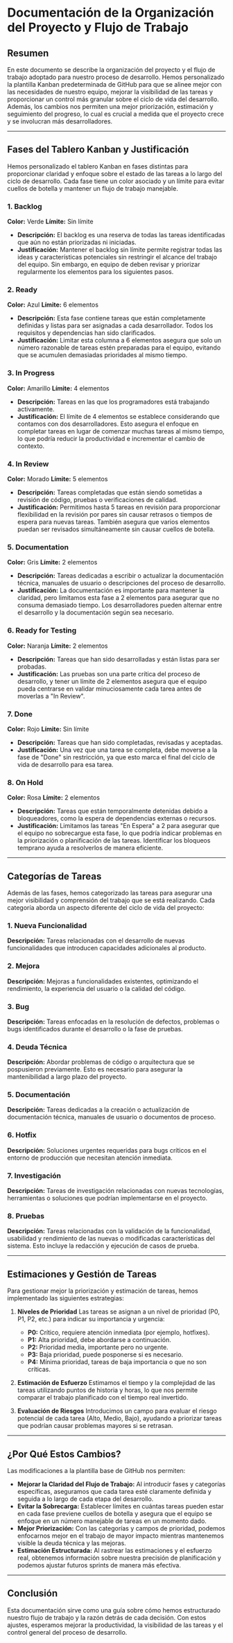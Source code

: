 # Documentación de la Organización del Proyecto y Flujo de Trabajo

## Resumen

En este documento se describe la organización del proyecto y el flujo de trabajo adoptado para nuestro proceso de desarrollo. Hemos personalizado la plantilla Kanban predeterminada de GitHub para que se alinee mejor con las necesidades de nuestro equipo, mejorar la visibilidad de las tareas y proporcionar un control más granular sobre el ciclo de vida del desarrollo. Además, los cambios nos permiten una mejor priorización, estimación y seguimiento del progreso, lo cual es crucial a medida que el proyecto crece y se involucran más desarrolladores.

---

## Fases del Tablero Kanban y Justificación

Hemos personalizado el tablero Kanban en fases distintas para proporcionar claridad y enfoque sobre el estado de las tareas a lo largo del ciclo de desarrollo. Cada fase tiene un color asociado y un límite para evitar cuellos de botella y mantener un flujo de trabajo manejable.

### 1. Backlog

**Color:** Verde
**Límite:** Sin límite

- **Descripción:** El backlog es una reserva de todas las tareas identificadas que aún no están priorizadas ni iniciadas.
- **Justificación:** Mantener el backlog sin límite permite registrar todas las ideas y características potenciales sin restringir el alcance del trabajo del equipo. Sin embargo, en equipo de deben revisar y priorizar regularmente los elementos para los siguientes pasos.

### 2. Ready

**Color:** Azul
**Límite:** 6 elementos

- **Descripción:** Esta fase contiene tareas que están completamente definidas y listas para ser asignadas a cada desarrollador. Todos los requisitos y dependencias han sido clarificados.
- **Justificación:** Limitar esta columna a 6 elementos asegura que solo un número razonable de tareas estén preparadas para el equipo, evitando que se acumulen demasiadas prioridades al mismo tiempo.

### 3. In Progress

**Color:** Amarillo
**Límite:** 4 elementos

- **Descripción:** Tareas en las que los programadores está trabajando activamente.
- **Justificación:** El límite de 4 elementos se establece considerando que contamos con dos desarrolladores. Esto asegura el enfoque en completar tareas en lugar de comenzar muchas tareas al mismo tiempo, lo que podría reducir la productividad e incrementar el cambio de contexto.

### 4. In Review

**Color:** Morado
**Límite:** 5 elementos

- **Descripción:** Tareas completadas que están siendo sometidas a revisión de código, pruebas o verificaciones de calidad.
- **Justificación:** Permitimos hasta 5 tareas en revisión para proporcionar flexibilidad en la revisión por pares sin causar retrasos o tiempos de espera para nuevas tareas. También asegura que varios elementos puedan ser revisados simultáneamente sin causar cuellos de botella.

### 5. Documentation

**Color:** Gris
**Límite:** 2 elementos

- **Descripción:** Tareas dedicadas a escribir o actualizar la documentación técnica, manuales de usuario o descripciones del proceso de desarrollo.
- **Justificación:** La documentación es importante para mantener la claridad, pero limitamos esta fase a 2 elementos para asegurar que no consuma demasiado tiempo. Los desarrolladores pueden alternar entre el desarrollo y la documentación según sea necesario.

### 6. Ready for Testing

**Color:** Naranja
**Límite:** 2 elementos

- **Descripción:** Tareas que han sido desarrolladas y están listas para ser probadas.
- **Justificación:** Las pruebas son una parte crítica del proceso de desarrollo, y tener un límite de 2 elementos asegura que el equipo pueda centrarse en validar minuciosamente cada tarea antes de moverlas a "In Review".

### 7. Done

**Color:** Rojo
**Límite:** Sin límite

- **Descripción:** Tareas que han sido completadas, revisadas y aceptadas.
- **Justificación:** Una vez que una tarea se completa, debe moverse a la fase de "Done" sin restricción, ya que esto marca el final del ciclo de vida de desarrollo para esa tarea.

### 8. On Hold

**Color:** Rosa
**Límite:** 2 elementos

- **Descripción:** Tareas que están temporalmente detenidas debido a bloqueadores, como la espera de dependencias externas o recursos.
- **Justificación:** Limitamos las tareas "En Espera" a 2 para asegurar que el equipo no sobrecargue esta fase, lo que podría indicar problemas en la priorización o planificación de las tareas. Identificar los bloqueos temprano ayuda a resolverlos de manera eficiente.

---

## Categorías de Tareas

Además de las fases, hemos categorizado las tareas para asegurar una mejor visibilidad y comprensión del trabajo que se está realizando. Cada categoría aborda un aspecto diferente del ciclo de vida del proyecto:

### 1. Nueva Funcionalidad

**Descripción:** Tareas relacionadas con el desarrollo de nuevas funcionalidades que introducen capacidades adicionales al producto.

### 2. Mejora

**Descripción:** Mejoras a funcionalidades existentes, optimizando el rendimiento, la experiencia del usuario o la calidad del código.

### 3. Bug

**Descripción:** Tareas enfocadas en la resolución de defectos, problemas o bugs identificados durante el desarrollo o la fase de pruebas.

### 4. Deuda Técnica

**Descripción:** Abordar problemas de código o arquitectura que se pospusieron previamente. Esto es necesario para asegurar la mantenibilidad a largo plazo del proyecto.

### 5. Documentación

**Descripción:** Tareas dedicadas a la creación o actualización de documentación técnica, manuales de usuario o documentos de proceso.

### 6. Hotfix

**Descripción:** Soluciones urgentes requeridas para bugs críticos en el entorno de producción que necesitan atención inmediata.

### 7. Investigación

**Descripción:** Tareas de investigación relacionadas con nuevas tecnologías, herramientas o soluciones que podrían implementarse en el proyecto.

### 8. Pruebas

**Descripción:** Tareas relacionadas con la validación de la funcionalidad, usabilidad y rendimiento de las nuevas o modificadas características del sistema. Esto incluye la redacción y ejecución de casos de prueba.

---

## Estimaciones y Gestión de Tareas

Para gestionar mejor la priorización y estimación de tareas, hemos implementado las siguientes estrategias:

1. **Niveles de Prioridad**
   Las tareas se asignan a un nivel de prioridad (P0, P1, P2, etc.) para indicar su importancia y urgencia:
   - **P0:** Crítico, requiere atención inmediata (por ejemplo, hotfixes).
   - **P1:** Alta prioridad, debe abordarse a continuación.
   - **P2:** Prioridad media, importante pero no urgente.
   - **P3:** Baja prioridad, puede posponerse si es necesario.
   - **P4:** Mínima prioridad, tareas de baja importancia o que no son críticas.

2. **Estimación de Esfuerzo**
   Estimamos el tiempo y la complejidad de las tareas utilizando puntos de historia y horas, lo que nos permite comparar el trabajo planificado con el tiempo real invertido.

3. **Evaluación de Riesgos**
   Introducimos un campo para evaluar el riesgo potencial de cada tarea (Alto, Medio, Bajo), ayudando a priorizar tareas que podrían causar problemas mayores si se retrasan.

---

## ¿Por Qué Estos Cambios?

Las modificaciones a la plantilla base de GitHub nos permiten:

- **Mejorar la Claridad del Flujo de Trabajo:** Al introducir fases y categorías específicas, aseguramos que cada tarea esté claramente definida y seguida a lo largo de cada etapa del desarrollo.
- **Evitar la Sobrecarga:** Establecer límites en cuántas tareas pueden estar en cada fase previene cuellos de botella y asegura que el equipo se enfoque en un número manejable de tareas en un momento dado.
- **Mejor Priorización:** Con las categorías y campos de prioridad, podemos enfocarnos mejor en el trabajo de mayor impacto mientras mantenemos visible la deuda técnica y las mejoras.
- **Estimación Estructurada:** Al rastrear las estimaciones y el esfuerzo real, obtenemos información sobre nuestra precisión de planificación y podemos ajustar futuros sprints de manera más efectiva.

---

## Conclusión

Esta documentación sirve como una guía sobre cómo hemos estructurado nuestro flujo de trabajo y la razón detrás de cada decisión. Con estos ajustes, esperamos mejorar la productividad, la visibilidad de las tareas y el control general del proceso de desarrollo.
